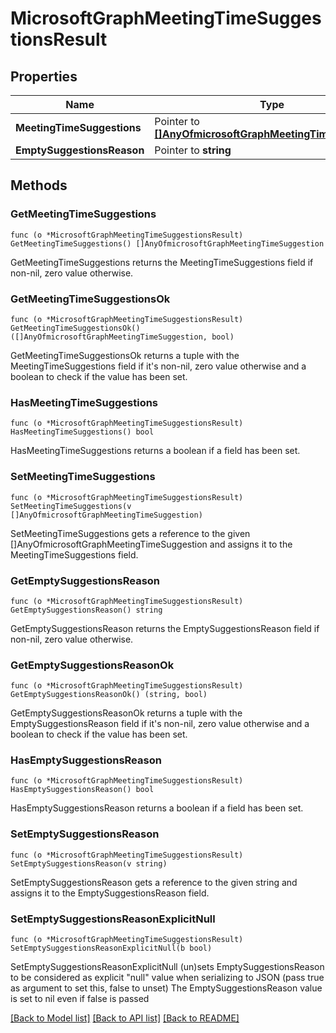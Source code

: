 # MicrosoftGraphMeetingTimeSuggestionsResult

## Properties

Name | Type | Description | Notes
------------ | ------------- | ------------- | -------------
**MeetingTimeSuggestions** | Pointer to [**[]AnyOfmicrosoftGraphMeetingTimeSuggestion**](anyOf&lt;microsoft.graph.meetingTimeSuggestion&gt;.md) |  | [optional] 
**EmptySuggestionsReason** | Pointer to **string** |  | [optional] 

## Methods

### GetMeetingTimeSuggestions

`func (o *MicrosoftGraphMeetingTimeSuggestionsResult) GetMeetingTimeSuggestions() []AnyOfmicrosoftGraphMeetingTimeSuggestion`

GetMeetingTimeSuggestions returns the MeetingTimeSuggestions field if non-nil, zero value otherwise.

### GetMeetingTimeSuggestionsOk

`func (o *MicrosoftGraphMeetingTimeSuggestionsResult) GetMeetingTimeSuggestionsOk() ([]AnyOfmicrosoftGraphMeetingTimeSuggestion, bool)`

GetMeetingTimeSuggestionsOk returns a tuple with the MeetingTimeSuggestions field if it's non-nil, zero value otherwise
and a boolean to check if the value has been set.

### HasMeetingTimeSuggestions

`func (o *MicrosoftGraphMeetingTimeSuggestionsResult) HasMeetingTimeSuggestions() bool`

HasMeetingTimeSuggestions returns a boolean if a field has been set.

### SetMeetingTimeSuggestions

`func (o *MicrosoftGraphMeetingTimeSuggestionsResult) SetMeetingTimeSuggestions(v []AnyOfmicrosoftGraphMeetingTimeSuggestion)`

SetMeetingTimeSuggestions gets a reference to the given []AnyOfmicrosoftGraphMeetingTimeSuggestion and assigns it to the MeetingTimeSuggestions field.

### GetEmptySuggestionsReason

`func (o *MicrosoftGraphMeetingTimeSuggestionsResult) GetEmptySuggestionsReason() string`

GetEmptySuggestionsReason returns the EmptySuggestionsReason field if non-nil, zero value otherwise.

### GetEmptySuggestionsReasonOk

`func (o *MicrosoftGraphMeetingTimeSuggestionsResult) GetEmptySuggestionsReasonOk() (string, bool)`

GetEmptySuggestionsReasonOk returns a tuple with the EmptySuggestionsReason field if it's non-nil, zero value otherwise
and a boolean to check if the value has been set.

### HasEmptySuggestionsReason

`func (o *MicrosoftGraphMeetingTimeSuggestionsResult) HasEmptySuggestionsReason() bool`

HasEmptySuggestionsReason returns a boolean if a field has been set.

### SetEmptySuggestionsReason

`func (o *MicrosoftGraphMeetingTimeSuggestionsResult) SetEmptySuggestionsReason(v string)`

SetEmptySuggestionsReason gets a reference to the given string and assigns it to the EmptySuggestionsReason field.

### SetEmptySuggestionsReasonExplicitNull

`func (o *MicrosoftGraphMeetingTimeSuggestionsResult) SetEmptySuggestionsReasonExplicitNull(b bool)`

SetEmptySuggestionsReasonExplicitNull (un)sets EmptySuggestionsReason to be considered as explicit "null" value
when serializing to JSON (pass true as argument to set this, false to unset)
The EmptySuggestionsReason value is set to nil even if false is passed

[[Back to Model list]](../README.md#documentation-for-models) [[Back to API list]](../README.md#documentation-for-api-endpoints) [[Back to README]](../README.md)


